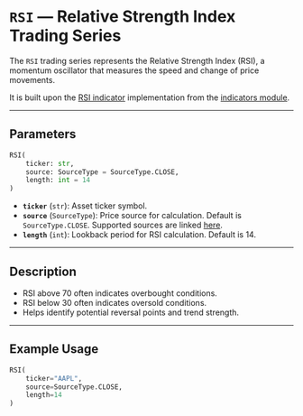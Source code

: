
# `RSI` — Relative Strength Index Trading Series

The `RSI` trading series represents the Relative Strength Index (RSI), a momentum oscillator that measures the speed and change of price movements.

It is built upon the [RSI indicator](../../../../trading_strategy_tester/indicators/momentum/rsi.py) implementation from the [indicators module](../indicators.md).

---

## Parameters

```python
RSI(
    ticker: str,
    source: SourceType = SourceType.CLOSE,
    length: int = 14
)
```

- **`ticker`** (`str`): Asset ticker symbol.
- **`source`** (`SourceType`): Price source for calculation. Default is `SourceType.CLOSE`. Supported sources are linked [here](../enums/source.md).
- **`length`** (`int`): Lookback period for RSI calculation. Default is 14.

---

## Description

- RSI above 70 often indicates overbought conditions.
- RSI below 30 often indicates oversold conditions.
- Helps identify potential reversal points and trend strength.

---

## Example Usage

```python
RSI(
    ticker="AAPL",
    source=SourceType.CLOSE,
    length=14
)
```
